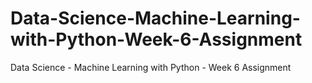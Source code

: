 # Data-Science-Machine-Learning-with-Python-Week-6-Assignment
Data Science - Machine Learning with Python - Week 6 Assignment
